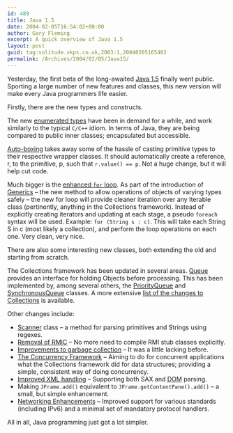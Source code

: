 ```yaml
---
id: 489
title: Java 1.5
date: 2004-02-05T16:54:02+00:00
author: Gary Fleming
excerpt: A quick overview of Java 1.5
layout: post
guid: tag:solitude.vkps.co.uk,2003:1,20040205165402
permalink: /Archives/2004/02/05/Java15/
---
```

Yesterday, the first beta of the long-awaited [Java 1.5](http://java.sun.com/j2se/1.5.0/) finally went public. Sporting a large number of new features and classes, this new version will make every Java programmers life easier.

Firstly, there are the new types and constructs.

The new [enumerated types](http://jcp.org/aboutJava/communityprocess/jsr/tiger/enum.html) have been in demand for a while, and work similarly to the typical `C/C++` idiom. In terms of Java, they are being compared to public inner classes; encapsulated but accessible.

[Auto-boxing](http://jcp.org/aboutJava/communityprocess/jsr/tiger/autoboxing.html) takes away some of the hassle of casting primitive types to their respective wrapper classes. It should automatically create a reference, r, to the primitive, p, such that `r.value() == p`. Not a huge change, but it will help cut code.

Much bigger is the [enhanced `for` loop](http://jcp.org/aboutJava/communityprocess/jsr/tiger/enhanced-for.html). As part of the introduction of [Generics](http://java.sun.com/j2se/1.5.0/docs/relnotes/features.html#generics) &#8211; the new method to allow operations of objects of varying types safely &#8211; the new for loop will provide cleaner iteration over any Iterable class (pertinently, anything in the Collections framework). Instead of explicitly creating iterators and updating at each stage, a pseudo `foreach` syntax will be used. Example: `for (String s : c)`. This will take each String S in c (most likely a collection), and perform the loop operations on each one. Very clean, very nice.

There are also some interesting new classes, both extending the old and starting from scratch.

The Collections framework has been updated in several areas. [Queue](http://java.sun.com/j2se/1.5.0/docs/api/java/util/Queue.html) provides an interface for holding Objects before processing. This has been implemented by, among several others, the [PriorityQueue](http://java.sun.com/j2se/1.5.0/docs/api/java/util/PriorityQueue.html) and [SynchronousQueue](http://java.sun.com/j2se/1.5.0/docs/api/java/util/concurrent/SynchronousQueue.html) classes. A more extensive [list of the changes to Collections](http://java.sun.com/j2se/1.5.0/docs/guide/collections/changes5.html) is available.

Other changes include:

  * [Scanner](http://java.sun.com/j2se/1.5.0/docs/api/java/util/Scanner.html) class &#8211; a method for parsing primitives and Strings using regexes.
  * [Removal of RMIC](http://java.sun.com/j2se/1.5.0/docs/guide/rmi/relnotes.html) &#8211; No more need to compile RMI stub classes explicitly.
  * [Improvements to garbage collection](http://java.sun.com/j2se/1.5.0/docs/guide/vm/gc-ergonomics.html) &#8211; It was a little lacking before.
  * [The Concurrency Framework](http://java.sun.com/j2se/1.5.0/docs/api/java/util/concurrent/package-summary.html) &#8211; Aiming to do for concurrent applications what the Collections framework did for data structures; providing a simple, consistent way of doing concurrency.
  * [Improved <acronym title="eXtensible Markup Language">XML</acronym> handling](http://java.sun.com/j2se/1.5.0/docs/guide/xml/jaxp/index.html) &#8211; Supporting both SAX and <acronym title="Document Object Model">DOM</acronym> parsing.
  * Making `JFrame.add()` equivalent to `JFrame.getContentPane().add()` &#8211; a small, but simple enhancement.
  * [Networking Enhancements](http://java.sun.com/j2se/1.5.0/docs/guide/net/enhancements-1.5.0.html) &#8211; Improved support for various standards (including IPv6) and a minimal set of mandatory protocol handlers.

All in all, Java programming just got a lot simpler.